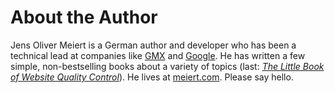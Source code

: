 # About the Author

Jens Oliver Meiert is a German author and developer who has been a technical lead at companies like [GMX](https://gmx.de/) and [Google](https://www.google.com/). He has written a few simple, non-bestselling books about a variety of topics (last: [_The Little Book of Website Quality Control_](http://www.oreilly.com/web-platform/free/the-little-book-of-website-quality-control.csp)). He lives at [meiert.com](https://meiert.com/en/). Please say hello.
